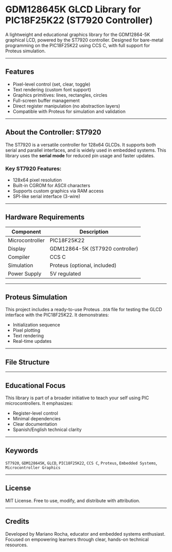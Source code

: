 # GDM128645K GLCD Library for PIC18F25K22 (ST7920 Controller)

A lightweight and educational graphics library for the GDM12864-5K graphical LCD, powered by the ST7920 controller. Designed for bare-metal programming on the PIC18F25K22 using CCS C, with full support for Proteus simulation.

---

## Features

- Pixel-level control (set, clear, toggle)
- Text rendering (custom font support)
- Graphics primitives: lines, rectangles, circles
- Full-screen buffer management
- Direct register manipulation (no abstraction layers)
- Compatible with Proteus for simulation and validation

---

## About the Controller: ST7920

The ST7920 is a versatile controller for 128x64 GLCDs. It supports both serial and parallel interfaces, and is widely used in embedded systems. This library uses the **serial mode** for reduced pin usage and faster updates.

### Key ST7920 Features:
- 128x64 pixel resolution
- Built-in CGROM for ASCII characters
- Supports custom graphics via RAM access
- SPI-like serial interface (3-wire)

---

## Hardware Requirements

| Component           | Description                          |
|--------------------|--------------------------------------|
| Microcontroller     | PIC18F25K22                          |
| Display             | GDM12864-5K (ST7920 controller)      |
| Compiler            | CCS C                                |
| Simulation          | Proteus (optional, included)         |
| Power Supply        | 5V regulated                         |

---

## Proteus Simulation

This project includes a ready-to-use Proteus `.DSN` file for testing the GLCD interface with the PIC18F25K22. It demonstrates:

- Initialization sequence
- Pixel plotting
- Text rendering
- Real-time updates

---

## File Structure
---

## Educational Focus

This library is part of a broader initiative to teach your self using PIC microcontrollers. It emphasizes:

- Register-level control
- Minimal dependencies
- Clear documentation
- Spanish/English technical clarity

---

## Keywords

`ST7920`, `GDM128645K`, `GLCD`, `PIC18F25K22`, `CCS C`, `Proteus`, `Embedded Systems`, `Microcontroller Graphics`

---

## License

MIT License. Free to use, modify, and distribute with attribution.

---

## Credits

Developed by Mariano Rocha, educator and embedded systems enthusiast. Focused on empowering learners through clear, hands-on technical resources.



